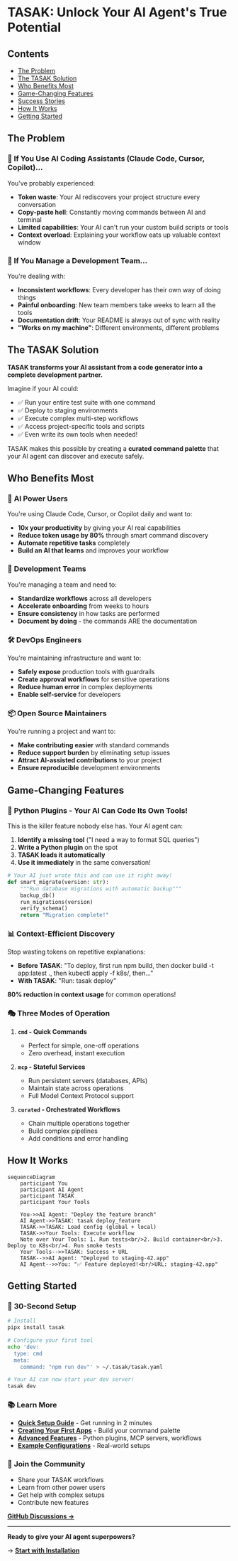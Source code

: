 # TASAK: Unlock Your AI Agent's True Potential
## Contents

- [The Problem](#the-problem)
- [The TASAK Solution](#the-tasak-solution)
- [Who Benefits Most](#who-benefits-most)
- [Game-Changing Features](#game-changing-features)
- [Success Stories](#success-stories)
- [How It Works](#how-it-works)
- [Getting Started](#getting-started)

## The Problem

### 🤖 If You Use AI Coding Assistants (Claude Code, Cursor, Copilot)...

You've probably experienced:
- **Token waste**: Your AI rediscovers your project structure every conversation
- **Copy-paste hell**: Constantly moving commands between AI and terminal
- **Limited capabilities**: Your AI can't run your custom build scripts or tools
- **Context overload**: Explaining your workflow eats up valuable context window

### 👥 If You Manage a Development Team...

You're dealing with:
- **Inconsistent workflows**: Every developer has their own way of doing things
- **Painful onboarding**: New team members take weeks to learn all the tools
- **Documentation drift**: Your README is always out of sync with reality
- **"Works on my machine"**: Different environments, different problems

## The TASAK Solution

**TASAK transforms your AI assistant from a code generator into a complete development partner.**

Imagine if your AI could:
- ✅ Run your entire test suite with one command
- ✅ Deploy to staging environments
- ✅ Execute complex multi-step workflows
- ✅ Access project-specific tools and scripts
- ✅ Even write its own tools when needed!

TASAK makes this possible by creating a **curated command palette** that your AI agent can discover and execute safely.

## Who Benefits Most

### 🚀 **AI Power Users**
You're using Claude Code, Cursor, or Copilot daily and want to:
- **10x your productivity** by giving your AI real capabilities
- **Reduce token usage by 80%** through smart command discovery
- **Automate repetitive tasks** completely
- **Build an AI that learns** and improves your workflow

### 🏢 **Development Teams**
You're managing a team and need to:
- **Standardize workflows** across all developers
- **Accelerate onboarding** from weeks to hours
- **Ensure consistency** in how tasks are performed
- **Document by doing** - the commands ARE the documentation

### 🛠️ **DevOps Engineers**
You're maintaining infrastructure and want to:
- **Safely expose** production tools with guardrails
- **Create approval workflows** for sensitive operations
- **Reduce human error** in complex deployments
- **Enable self-service** for developers

### 📦 **Open Source Maintainers**
You're running a project and want to:
- **Make contributing easier** with standard commands
- **Reduce support burden** by eliminating setup issues
- **Attract AI-assisted contributions** to your project
- **Ensure reproducible** development environments

## Game-Changing Features

### 🧩 **Python Plugins - Your AI Can Code Its Own Tools!**

This is the killer feature nobody else has. Your AI agent can:
1. **Identify a missing tool** ("I need a way to format SQL queries")
2. **Write a Python plugin** on the spot
3. **TASAK loads it automatically**
4. **Use it immediately** in the same conversation!

```python
# Your AI just wrote this and can use it right away!
def smart_migrate(version: str):
    """Run database migrations with automatic backup"""
    backup_db()
    run_migrations(version)
    verify_schema()
    return "Migration complete!"
```

### 📊 **Context-Efficient Discovery**

Stop wasting tokens on repetitive explanations:
- **Before TASAK**: "To deploy, first run npm build, then docker build -t app:latest ., then kubectl apply -f k8s/, then..."
- **With TASAK**: "Run: tasak deploy"

**80% reduction in context usage** for common operations!

### 🎭 **Three Modes of Operation**

1. **`cmd` - Quick Commands**
   - Perfect for simple, one-off operations
   - Zero overhead, instant execution

2. **`mcp` - Stateful Services**
   - Run persistent servers (databases, APIs)
   - Maintain state across operations
   - Full Model Context Protocol support

3. **`curated` - Orchestrated Workflows**
   - Chain multiple operations together
   - Build complex pipelines
   - Add conditions and error handling

## How It Works

```mermaid
sequenceDiagram
    participant You
    participant AI Agent
    participant TASAK
    participant Your Tools

    You->>AI Agent: "Deploy the feature branch"
    AI Agent->>TASAK: tasak deploy_feature
    TASAK->>TASAK: Load config (global + local)
    TASAK->>Your Tools: Execute workflow
    Note over Your Tools: 1. Run tests<br/>2. Build container<br/>3. Deploy to K8s<br/>4. Run smoke tests
    Your Tools-->>TASAK: Success + URL
    TASAK-->>AI Agent: "Deployed to staging-42.app"
    AI Agent-->>You: "✅ Feature deployed!<br/>URL: staging-42.app"
```

## Getting Started

### 🚀 **30-Second Setup**

```bash
# Install
pipx install tasak

# Configure your first tool
echo 'dev:
  type: cmd
  meta:
    command: "npm run dev"' > ~/.tasak/tasak.yaml

# Your AI can now start your dev server!
tasak dev
```

### 📚 **Learn More**

- **[Quick Setup Guide](setup.md)** - Get running in 2 minutes
- **[Creating Your First Apps](basic_usage.md)** - Build your command palette
- **[Advanced Features](advanced_usage.md)** - Python plugins, MCP servers, workflows
- **[Example Configurations](https://github.com/jacekjursza/TASAK/tree/main/examples)** - Real-world setups

### 💬 **Join the Community**

- Share your TASAK workflows
- Learn from other power users
- Get help with complex setups
- Contribute new features

**[GitHub Discussions →](https://github.com/jacekjursza/TASAK/discussions)**

---

**Ready to give your AI agent superpowers?**

→ **[Start with Installation](setup.md)**
